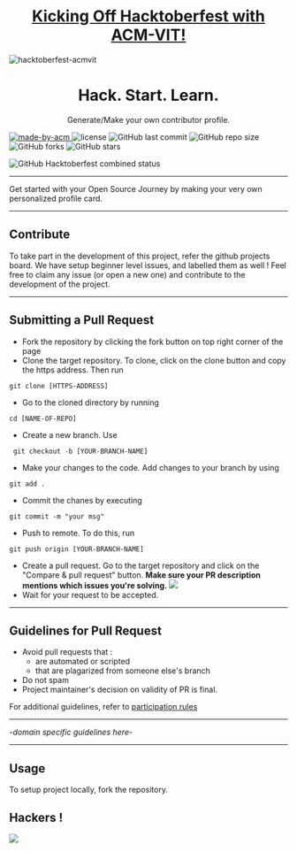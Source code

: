 <h1 align="center"><a href="https://organize.mlh.io/participants/events/4390-kickstarting-hacktoberfest-with-acm-vit">Kicking Off Hacktoberfest with ACM-VIT!</a></h1>

![hacktoberfest-acmvit](https://user-images.githubusercontent.com/59484953/94790665-3a4d9a80-03f4-11eb-98da-3614b3eb6ebc.png)

<h1 align="center"> Hack. Start. Learn. </h1>

<p align="center"> 
Generate/Make your own contributor profile.
</p>

<p>
  <a href="https://acmvit.in/" target="_blank">
    <img alt="made-by-acm" src="https://img.shields.io/badge/MADE%20BY-ACM%20VIT-blue?style=for-the-badge" />
  </a>
    <img alt="license" src="https://img.shields.io/badge/License-MIT-green.svg?style=for-the-badge" />
    <img alt="GitHub last commit" src="https://img.shields.io/github/last-commit/ACM-VIT/FirstPRChallenge?style=for-the-badge">
    <img alt="GitHub repo size" src="https://img.shields.io/github/repo-size/ACM-VIT/FirstPRChallenge?style=for-the-badge"/>
    <img alt="GitHub forks" src="https://img.shields.io/github/forks/ACM-VIT/FirstPRChallenge?style=for-the-badge"/>
    <img alt="GitHub stars" src="https://img.shields.io/github/stars/ACM-VIT/FirstPRChallenge?style=for-the-badge"/>
</p>
<img alt="GitHub Hacktoberfest combined status" src="https://img.shields.io/github/hacktoberfest/2020/ACM-VIT/FirstPRChallenge?style=for-the-badge">

---

Get started with your Open Source Journey by making your very own personalized profile card.

---

## Contribute

To take part in the development of this project, refer the github projects board. We have setup beginner level issues, and labelled them as well ! Feel free to claim any issue (or open a new one) and contribute to the development of the project.

---

## Submitting a Pull Request

- Fork the repository by clicking the fork button on top right corner of the page
- Clone the target repository. To clone, click on the clone button and copy the https address. Then run
<pre><code>git clone [HTTPS-ADDRESS]</code></pre>
- Go to the cloned directory by running
<pre><code>cd [NAME-OF-REPO]</code></pre>
- Create a new branch. Use
<pre><code> git checkout -b [YOUR-BRANCH-NAME]</code></pre>
- Make your changes to the code. Add changes to your branch by using
<pre><code>git add .</code></pre>
- Commit the chanes by executing
<pre><code>git commit -m "your msg"</code></pre>
- Push to remote. To do this, run
<pre><code>git push origin [YOUR-BRANCH-NAME]</code></pre>
- Create a pull request. Go to the target repository and click on the "Compare & pull request" button. **Make sure your PR description mentions which issues you're solving.**
  <img src="https://drive.google.com/u/1/uc?id=1f9JKAR-kRvCRGxIs_SAvegaYDPx53T9G&export=download"></img>
- Wait for your request to be accepted.

---

## Guidelines for Pull Request

<!-- general guidelines here -->

- Avoid pull requests that :
  - are automated or scripted
  - that are plagarized from someone else's branch
- Do not spam
- Project maintainer's decision on validity of PR is final.

For additional guidelines, refer to [participation rules](https://hacktoberfest.digitalocean.com/details#rules)

---

-_domain specific guidelines here_-

---

## Usage

To setup project locally, fork the repository.

## Hackers !

<a href="https://github.com/ACM-VIT/FirstPRChallenge/graphs/contributors">
  <img src="https://contributors-img.web.app/image?repo=ACM-VIT/FirstPRChallenge" />
</a>
